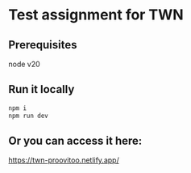 # Test assignment for TWN

## Prerequisites

node v20

## Run it locally

```bash
npm i
npm run dev
```

## Or you can access it here:

https://twn-proovitoo.netlify.app/
